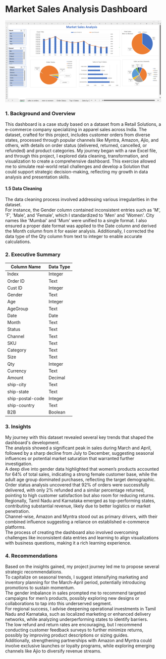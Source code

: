 # Market Sales Analysis Dashboard

![DashBoardImage](./images/dashboard.jpg)

### 1. Background and Overview
This dashboard is a case study based on a dataset from a Retail Solutions, a e-commerce company specializing in apparel sales across India. The dataset, crafted for this project, includes customer orders from diverse states, processed through popular channels like Myntra, Amazon, Ajio, and others, with details on order status (delivered, returned, cancelled, or refunded) and product categories. My journey began with a raw Excel file, and through this project, I explored data cleaning, transformation, and visualization to create a comprehensive dashboard. This exercise allowed me to simulate real-world retail challenges and develop a Solution that could support strategic decision-making, reflecting my growth in data analysis and presentation skills.

#### 1.5 Data Cleaning
The data cleaning process involved addressing various irregularities in the dataset.<br> For instance, the Gender column contained inconsistent entries such as 'M', 'F', 'Male', and 'Female', which I standardized to 'Men' and 'Women'. City names like 'Mumbai' and 'Mum' were unified to a single format. I also ensured a proper date format was applied to the Date column and derived the Month column from it for easier analysis. Additionally, I corrected the data type of the Qty column from text to integer to enable accurate calculations.
### 2. Executive Summary

|Column Name|Data Type|
|---|---|
|Index|Integer|
|Order ID|Text|
|Cust ID|Integer|
|Gender|Text|
|Age|Integer|
|AgeGroup|Text|
|Date|Date|
|Month|Text|
|Status|Text|
|Channel|Text|
|SKU|Text|
|Category|Text|
|Size|Text|
|Qty|Integer|
|Currency|Text|
|Amount|Decimal|
|ship-city|Text|
|ship-state|Text|
|ship-postal-code|Integer|
|ship-country|Text|
|B2B|Boolean|

### 3. Insights

My journey with this dataset revealed several key trends that shaped the dashboard's development. <br>
The analysis showed a significant peak in sales during March and April, followed by a sharp decline from July to December, suggesting seasonal influences or potential market saturation that warranted further investigation. <br>
A deep dive into gender data highlighted that women’s products accounted for 64% of total sales, indicating a strong female customer base, while the adult age group dominated purchases, reflecting the target demographic.<br> 
Order status analysis uncovered that 92% of orders were successfully delivered, with only 2% refunded and a similar percentage returned, pointing to high customer satisfaction but also room for reducing returns. <br>
Regionally, Tamil Nadu and Karnataka emerged as top-performing states, contributing substantial revenue, likely due to better logistics or market penetration. <br>
Channel-wise, Amazon and Myntra stood out as primary drivers, with their combined influence suggesting a reliance on established e-commerce platforms. <br>
The process of creating the dashboard also involved overcoming challenges like inconsistent data entries and learning to align visualizations with business questions, making it a rich learning experience.

### 4. Recommendations

Based on the insights gained, my project journey led me to propose several strategic recommendations. <br>
To capitalize on seasonal trends, I suggest intensifying marketing and inventory planning for the March-April period, potentially introducing promotions to sustain momentum. <br>
The gender imbalance in sales prompted me to recommend targeted campaigns for men’s products, possibly exploring new designs or collaborations to tap into this underserved segment. <br>
For regional success, I advise deepening operational investments in Tamil Nadu and Karnataka, such as localized marketing or enhanced delivery networks, while analyzing underperforming states to identify barriers. <br>
The low refund and return rates are encouraging, but I recommend conducting customer feedback surveys to further minimize returns, possibly by improving product descriptions or sizing guides.<br>
Additionally, strengthening partnerships with Amazon and Myntra could involve exclusive launches or loyalty programs, while exploring emerging channels like Ajio to diversify revenue streams. 
